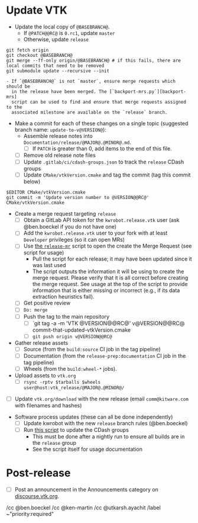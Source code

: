 <!--
This template is for tracking a release of VTK. Please replace the
following strings with the associated values:

  - `@VERSION@` - replace with base version, e.g., 9.1.0
  - `@RC@` - for release candidates, replace with ".rc?". For final, replace with "".
  - `@MAJOR@` - replace with major version number
  - `@MINOR@` - replace with minor version number
  - `@PATCH@` - replace with patch version number
  - `@BASEBRANCH@`: The branch to create the release on (for `x.y.0.rc1`,
    `master`, otherwise `release`)
  - `@BRANCHPOINT@`: The commit where the release should be started

Please remove this comment.
-->

# Update VTK

  - Update the local copy of `@BASEBRANCH@`.
    - If `@PATCH@@RC@` is `0.rc1`, update `master`
    - Otherwise, update `release`
```
git fetch origin
git checkout @BASEBRANCH@
git merge --ff-only origin/@BASEBRANCH@ # if this fails, there are local commits that need to be removed
git submodule update --recursive --init
```
    - If `@BASEBRANCH@` is not `master`, ensure merge requests which should be
      in the release have been merged. The [`backport-mrs.py`][backport-mrs]
      script can be used to find and ensure that merge requests assigned to the
      associated milestone are available on the `release` branch.

  - Make a commit for each of these changes on a single topic (suggested branch
    name: `update-to-v@VERSION@`):
    - Assemble release notes into `Documentation/release/@MAJOR@.@MINOR@.md`.
      - [ ] If `PATCH` is greater than 0, add items to the end of this file.
    - [ ] Remove old release note files
    - [ ] Update `.gitlab/ci/cdash-groups.json` to track the `release` CDash
          groups
    - [ ] Update `CMake/vtkVersion.cmake` and tag the commit (tag this commit below)
```
$EDITOR CMake/vtkVersion.cmake
git commit -m 'Update version number to @VERSION@@RC@' CMake/vtkVersion.cmake
```
  - Create a merge request targeting `release`
    - [ ] Obtain a GitLab API token for the `kwrobot.release.vtk` user (ask
          @ben.boeckel if you do not have one)
    - [ ] Add the `kwrobot.release.vtk` user to your fork with at least
          `Developer` privileges (so it can open MRs)
    - [ ] Use [the `release-mr`][release-mr] script to open the create the
          Merge Request (see script for usage)
      - Pull the script for each release; it may have been updated since it
        was last used
      - The script outputs the information it will be using to create the
        merge request. Please verify that it is all correct before creating
        the merge request. See usage at the top of the script to provide
        information that is either missing or incorrect (e.g., if its data
        extraction heuristics fail).
    - [ ] Get positive review
    - [ ] `Do: merge`
    - [ ] Push the tag to the main repository
      - [ ] `git tag -a -m 'VTK @VERSION@@RC@' v@VERSION@@RC@ commit-that-updated-vtkVersion.cmake
      - [ ] `git push origin v@VERSION@@RC@`
  - Gather release assets
    - [ ] Source (from the `build:source` CI job in the tag pipeline)
    - [ ] Documentation (from the `release-prep:documentation` CI job in the tag pipeline)
    - [ ] Wheels (from the `build:wheel-*` jobs).
  - Upload assets to `vtk.org`
    - [ ] `rsync -rptv $tarballs $wheels user@host:vtk_release/@MAJOR@.@MINOR@/`
  - [ ] Update `vtk.org/download` with the new release (email
        `comm@kitware.com` with filenames and hashes)
  - Software process updates (these can all be done independently)
    - [ ] Update kwrobot with the new `release` branch rules (@ben.boeckel)
    - [ ] Run [this script][cdash-update-groups] to update the CDash groups
      - This must be done after a nightly run to ensure all builds are in the
        `release` group
      - See the script itself for usage documentation

[backport-mrs]: https://gitlab.kitware.com/utils/release-utils/-/blob/master/backport-mrs.py
[release-mr]: https://gitlab.kitware.com/utils/release-utils/-/blob/master/release-mr.py
[cdash-update-groups]: https://gitlab.kitware.com/utils/cdash-utils/-/blob/master/cdash-update-groups.py

# Post-release

  - [ ] Post an announcement in the Announcements category on
        [discourse.vtk.org](https://discourse.vtk.org/).

/cc @ben.boeckel
/cc @ken-martin
/cc @utkarsh.ayachit
/label ~"priority:required"
